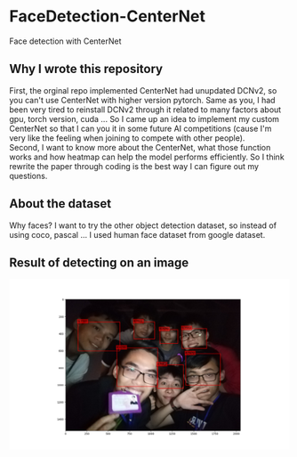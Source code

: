 # FaceDetection-CenterNet
Face detection with CenterNet
## Why I wrote this repository  
First, the orginal repo implemented CenterNet had unupdated DCNv2, so you can't use CenterNet with higher version pytorch. Same as you, I had been very tired to reinstall DCNv2 through it related to many factors about gpu, torch version, cuda ... So I came up an idea to implement my custom CenterNet so that I can you it in some future AI competitions (cause I'm very like the feeling when joining to compete with other people).  
Second, I want to know more about the CenterNet, what those function works and how heatmap can help the model performs efficiently. So I think rewrite the paper through coding  is the best way I can figure out my questions.  
## About the dataset  
Why faces? I want to try the other object detection dataset, so instead of using coco, pascal ... I used human face dataset from google dataset.  

## Result of detecting on an image  
![](images/sample0.png)
